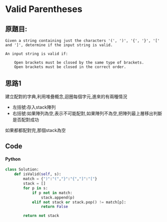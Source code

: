 # Valid Parentheses


## 原題目:
```
Given a string containing just the characters '(', ')', '{', '}', '[' and ']', determine if the input string is valid.

An input string is valid if:

    Open brackets must be closed by the same type of brackets.
    Open brackets must be closed in the correct order.
```

## 思路1
建立配對的字典,利用堆疊概念,迴圈每個字元,進來的有兩種情況
<ul>
    <li>左括號:存入stack陣列</li>
    <li>右括號:如果陣列為空,表示不可能配對,如果陣列不為空,把陣列最上層移出判斷是否配對成功</li>
</ul>
如果都都配對完,那個stack為空

## Code

#### Python

```python
class Solution:
    def isValid(self, s): 
        match = {")":"(","}":"{","]":"["}
        stack = []
        for p in s:
            if p not in match:
                stack.append(p)
            elif not stack or stack.pop() != match[p]:
                return False

        return not stack
```







